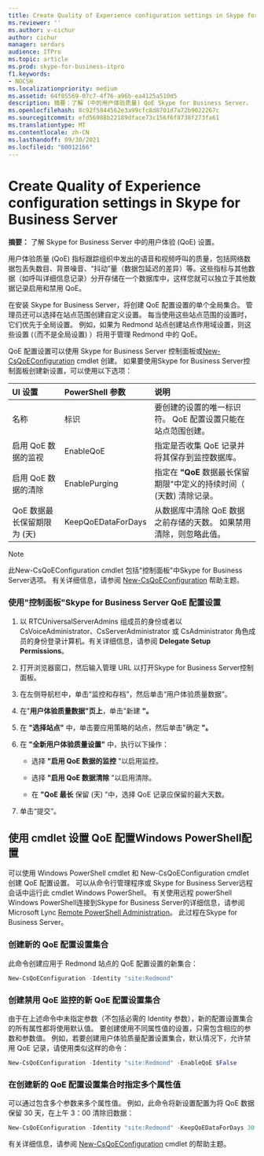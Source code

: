 ```yaml
---
title: Create Quality of Experience configuration settings in Skype for Business Server
ms.reviewer: ''
ms.author: v-cichur
author: cichur
manager: serdars
audience: ITPro
ms.topic: article
ms.prod: skype-for-business-itpro
f1.keywords:
- NOCSH
ms.localizationpriority: medium
ms.assetid: 64f05569-07c7-4f76-a96b-ea4125a510d5
description: 摘要：了解 (中的用户体验质量) QoE Skype for Business Server。
ms.openlocfilehash: 8c92f5844562e3a99cfc8d8701d7a72b9022267c
ms.sourcegitcommit: efd56988b22189dface73c156f6f8738f273fa61
ms.translationtype: MT
ms.contentlocale: zh-CN
ms.lasthandoff: 09/30/2021
ms.locfileid: "60012166"
---
```

# <a name="create-quality-of-experience-configuration-settings-in-skype-for-business-server"></a>Create Quality of Experience configuration settings in Skype for Business Server
 
**摘要：** 了解 Skype for Business Server 中的用户体验 (QoE) 设置。
  
用户体验质量 (QoE) 指标跟踪组织中发出的语音和视频呼叫的质量，包括网络数据包丢失数目、背景噪音、“抖动”量（数据包延迟的差异）等。这些指标与其他数据（如呼叫详细信息记录）分开存储在一个数据库中，这样您就可以独立于其他数据记录启用和禁用 QoE。
  
在安装 Skype for Business Server，将创建 QoE 配置设置的单个全局集合。 管理员还可以选择在站点范围创建自定义设置。 每当使用这些站点范围的设置时，它们优先于全局设置。 例如，如果为 Redmond 站点创建站点作用域设置，则这些设置 (（而不是全局设置) ）将用于管理 Redmond 中的 QoE。
  
QoE 配置设置可以使用 Skype for Business Server 控制面板或[New-CsQoEConfiguration](/powershell/module/skype/new-csqoeconfiguration?view=skype-ps) cmdlet 创建。 如果要使用Skype for Business Server控制面板创建新设置，可以使用以下选项：
  
|**UI 设置**|**PowerShell 参数**|**说明**|
|:-----|:-----|:-----|
|名称  <br/> |标识  <br/> |要创建的设置的唯一标识符。 QoE 配置设置只能在站点范围创建。  <br/> |
|启用 QoE 数据的监视  <br/> |EnableQoE  <br/> |指定是否收集 QoE 记录并将其保存到监控数据库。  <br/> |
|启用 QoE 数据的清除  <br/> |EnablePurging  <br/> |指定在 **"QoE** 数据最长保留期限"中定义的持续时间（ (天数) 清除记录。 <br/> |
|QoE 数据最长保留期限为 (天)   <br/> |KeepQoEDataForDays  <br/> |从数据库中清除 QoE 数据之前存储的天数。 如果禁用清除，则忽略此值。  <br/> |
   
> [!NOTE]
> 此New-CsQoEConfiguration cmdlet 包括"控制面板"中Skype for Business Server选项。 有关详细信息，请参阅 [New-CsQoEConfiguration](/powershell/module/skype/new-csqoeconfiguration?view=skype-ps) 帮助主题。
  
### <a name="to-create-qoe-configuration-settings-by-using-skype-for-business-server-control-panel"></a>使用"控制面板"Skype for Business Server QoE 配置设置

1. 以 RTCUniversalServerAdmins 组成员的身份或者以 CsVoiceAdministrator、CsServerAdministrator 或 CsAdministrator 角色成员的身份登录计算机。有关详细信息，请参阅 **Delegate Setup Permissions**。
    
2. 打开浏览器窗口，然后输入管理 URL 以打开Skype for Business Server控制面板。  
    
3. 在左侧导航栏中，单击“监控和存档”，然后单击“用户体验质量数据”。
    
4. 在"**用户体验质量数据"页上**，单击"新建 **"。**
    
5. 在 **"选择站点"** 中，单击要应用策略的站点，然后单击"确定 **"。**
    
6. 在 **"全新用户体验质量设置"** 中，执行以下操作：
    
   - 选择 **"启用 QoE 数据的监控** "以启用监控。
    
   - 选择 **"启用 QoE 数据清除** "以启用清除。
    
   - 在 **"QoE 最长** 保留 (天) "中，选择 QoE 记录应保留的最大天数。
    
7. 单击“提交”。
    
## <a name="creating-qoe-configuration-settings-by-using-windows-powershell-cmdlets"></a>使用 cmdlet 设置 QoE 配置Windows PowerShell配置

可以使用 Windows PowerShell cmdlet 和 New-CsQoEConfiguration cmdlet 创建 QoE 配置设置。 可以从命令行管理程序或 Skype for Business Server远程会话中运行此 cmdlet Windows PowerShell。 有关使用远程 powerShell Windows PowerShell连接到Skype for Business Server的详细信息，请参阅 Microsoft Lync [Remote PowerShell Administration](https://blog.insideo365.com/2011/08/remote-lync-powershell-administration/)。 此过程在Skype for Business Server。
  
### <a name="to-create-a-new-collection-of-qoe-configuration-settings"></a>创建新的 QoE 配置设置集合

 此命令创建应用于 Redmond 站点的 QoE 配置设置的新集合：
    
  ```PowerShell
  New-CsQoEConfiguration -Identity "site:Redmond"
  ```

### <a name="to-create-a-new-collection-of-qoe-configuration-settings-where-qoe-monitoring-is-disabled"></a>创建禁用 QoE 监控的新 QoE 配置设置集合

 由于在上述命令中未指定参数（不包括必需的 Identity 参数），新的配置设置集合的所有属性都将使用默认值。 要创建使用不同属性值的设置，只需包含相应的参数和参数值。 例如，若要创建用户体验质量配置设置集合，默认情况下，允许禁用 QoE 记录，请使用类似这样的命令：
    
  ```PowerShell
  New-CsQoEConfiguration -Identity "site:Redmond" -EnableQoE $False
  ```

### <a name="to-specify-multiple-property-values-when-creating-a-new-collection-of-qoe-configuration-settings"></a>在创建新的 QoE 配置设置集合时指定多个属性值

 可以通过包含多个参数来多个属性值。 例如，此命令将新设置配置为将 QoE 数据保留 30 天，在上午 3：00 清除旧数据：
    
  ```PowerShell
  New-CsQoEConfiguration -Identity "site:Redmond" -KeepQoEDataForDays 30 -PurgeHourOfDay 3
  ```

有关详细信息，请参阅 [New-CsQoEConfiguration](/powershell/module/skype/new-csqoeconfiguration?view=skype-ps) cmdlet 的帮助主题。
